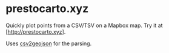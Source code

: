 # prestocarto.xyz

Quickly plot points from a CSV/TSV on a Mapbox map. Try it at [http://prestocarto.xyz].

Uses [csv2geojson](https://github.com/mapbox/csv2geojson) for the parsing.

